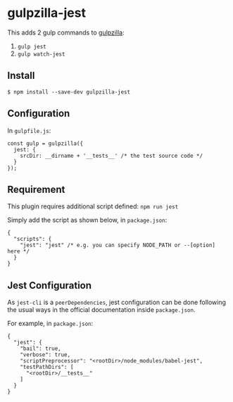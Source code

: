 # gulpzilla-jest

This adds 2 gulp commands to [gulpzilla](https://github.com/blacktangent/gulpzilla):

1. `gulp jest`
2. `gulp watch-jest`

## Install

```
$ npm install --save-dev gulpzilla-jest
```

## Configuration
In `gulpfile.js`:

```
const gulp = gulpzilla({
  jest: {
    srcDir: __dirname + '__tests__' /* the test source code */
  }
});
```

## Requirement

This plugin requires additional script defined: `npm run jest`  

Simply add the script as shown below, in `package.json`:

```
{
  "scripts": {
    "jest": "jest" /* e.g. you can specify NODE_PATH or --[option] here */
  }
}
```

## Jest Configuration

As `jest-cli` is a `peerDependencies`, jest configuration can be done following the usual ways in the official documentation inside `package.json`.  

For example, in `package.json`:

```
{
  "jest": {
    "bail": true,
    "verbose": true,
    "scriptPreprocessor": "<rootDir>/node_modules/babel-jest",
    "testPathDirs": [
      "<rootDir>/__tests__"
    ]
  }
}
```
